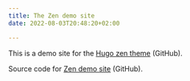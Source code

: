 ```yaml
---
title: The Zen demo site
date: 2022-08-03T20:48:20+02:00

---
```


This is a demo site for the [Hugo zen theme](https://github.com/frjo/hugo-theme-zen) (GitHub).

Source code for [Zen demo site](https://github.com/frjo/zen-demo) (GitHub).